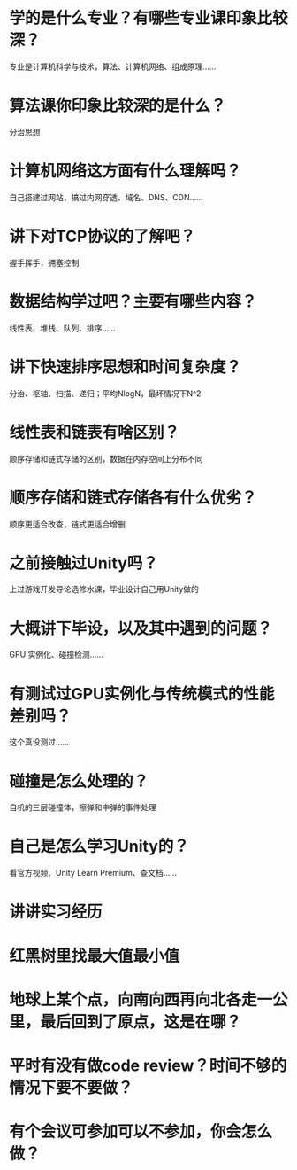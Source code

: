 # 学的是什么专业？有哪些专业课印象比较深？

专业是计算机科学与技术，算法、计算机网络、组成原理……

# 算法课你印象比较深的是什么？

分治思想

# 计算机网络这方面有什么理解吗？

自己搭建过网站，搞过内网穿透、域名、DNS、CDN……

# 讲下对TCP协议的了解吧？

握手挥手，拥塞控制

# 数据结构学过吧？主要有哪些内容？

线性表、堆栈、队列、排序……

# 讲下快速排序思想和时间复杂度？

分治、枢轴、扫描、递归；平均NlogN，最坏情况下N^2

# 线性表和链表有啥区别？

顺序存储和链式存储的区别，数据在内存空间上分布不同

# 顺序存储和链式存储各有什么优劣？

顺序更适合改查，链式更适合增删

# 之前接触过Unity吗？

上过游戏开发导论选修水课，毕业设计自己用Unity做的

# 大概讲下毕设，以及其中遇到的问题？

GPU 实例化、碰撞检测……

# 有测试过GPU实例化与传统模式的性能差别吗？

这个真没测过……

# 碰撞是怎么处理的？

自机的三层碰撞体，擦弹和中弹的事件处理

# 自己是怎么学习Unity的？

看官方视频、Unity Learn Premium、查文档……

# 讲讲实习经历

# 红黑树里找最大值最小值

# 地球上某个点，向南向西再向北各走一公里，最后回到了原点，这是在哪？

# 平时有没有做code review？时间不够的情况下要不要做？

# 有个会议可参加可以不参加，你会怎么做？
